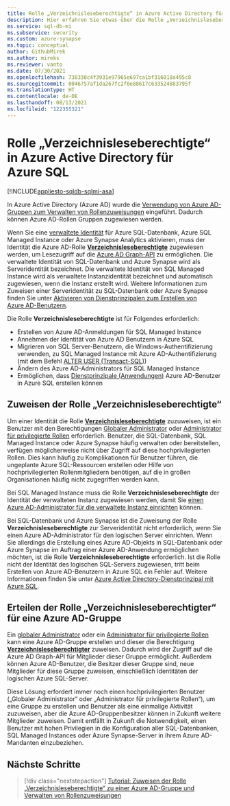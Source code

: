 ```yaml
---
title: Rolle „Verzeichnisleseberechtigte“ in Azure Active Directory für Azure SQL
description: Hier erfahren Sie etwas über die Rolle „Verzeichnisleseberechtigte“ in Azure AD für Azure SQL.
ms.service: sql-db-mi
ms.subservice: security
ms.custom: azure-synapse
ms.topic: conceptual
author: GithubMirek
ms.author: mireks
ms.reviewer: vanto
ms.date: 07/30/2021
ms.openlocfilehash: 738338c4f3931e97965e697ca1bf316018a495c8
ms.sourcegitcommit: 0046757af1da267fc2f0e88617c633524883795f
ms.translationtype: HT
ms.contentlocale: de-DE
ms.lasthandoff: 08/13/2021
ms.locfileid: "122355321"
---
```

# <a name="directory-readers-role-in-azure-active-directory-for-azure-sql"></a>Rolle „Verzeichnisleseberechtigte“ in Azure Active Directory für Azure SQL

[!INCLUDE[appliesto-sqldb-sqlmi-asa](../includes/appliesto-sqldb-sqlmi-asa.md)]

In Azure Active Directory (Azure AD) wurde die [Verwendung von Azure AD-Gruppen zum Verwalten von Rollenzuweisungen](../../active-directory/roles/groups-concept.md) eingeführt. Dadurch können Azure AD-Rollen Gruppen zugewiesen werden.

Wenn Sie eine [verwaltete Identität](../../active-directory/managed-identities-azure-resources/overview.md#managed-identity-types) für Azure SQL-Datenbank, Azure SQL Managed Instance oder Azure Synapse Analytics aktivieren, muss der Identität die Azure AD-Rolle [**Verzeichnisleseberechtigte**](../../active-directory/roles/permissions-reference.md#directory-readers) zugewiesen werden, um Lesezugriff auf die [Azure AD Graph-API](/graph/migrate-azure-ad-graph-planning-checklist) zu ermöglichen. Die verwaltete Identität von SQL-Datenbank und Azure Synapse wird als Serveridentität bezeichnet. Die verwaltete Identität von SQL Managed Instance wird als verwaltete Instanzidentität bezeichnet und automatisch zugewiesen, wenn die Instanz erstellt wird. Weitere Informationen zum Zuweisen einer Serveridentität zu SQL-Datenbank oder Azure Synapse finden Sie unter [Aktivieren von Dienstprinzipalen zum Erstellen von Azure AD-Benutzern](authentication-aad-service-principal.md#enable-service-principals-to-create-azure-ad-users).

Die Rolle **Verzeichnisleseberechtigte** ist für Folgendes erforderlich:

- Erstellen von Azure AD-Anmeldungen für SQL Managed Instance
- Annehmen der Identität von Azure AD Benutzern in Azure SQL
- Migrieren von SQL Server-Benutzern, die Windows-Authentifizierung verwenden, zu SQL Managed Instance mit Azure AD-Authentifizierung (mit dem Befehl [ALTER USER (Transact-SQL)](/sql/t-sql/statements/alter-user-transact-sql?view=azuresqldb-mi-current&preserve-view=true#d-map-the-user-in-the-database-to-an-azure-ad-login-after-migration))
- Ändern des Azure AD-Administrators für SQL Managed Instance
- Ermöglichen, dass [Dienstprinzipale (Anwendungen)](authentication-aad-service-principal.md) Azure AD-Benutzer in Azure SQL erstellen können

## <a name="assigning-the-directory-readers-role"></a>Zuweisen der Rolle „Verzeichnisleseberechtigte“

Um einer Identität die Rolle [**Verzeichnisleseberechtigte**](../../active-directory/roles/permissions-reference.md#directory-readers) zuzuweisen, ist ein Benutzer mit den Berechtigungen [Globaler Administrator](../../active-directory/roles/permissions-reference.md#global-administrator) oder [Administrator für privilegierte Rollen](../../active-directory/roles/permissions-reference.md#privileged-role-administrator) erforderlich. Benutzer, die SQL-Datenbank, SQL Managed Instance oder Azure Synapse häufig verwalten oder bereitstellen, verfügen möglicherweise nicht über Zugriff auf diese hochprivilegierten Rollen. Dies kann häufig zu Komplikationen für Benutzer führen, die ungeplante Azure SQL-Ressourcen erstellen oder Hilfe von hochprivilegierten Rollenmitgliedern benötigen, auf die in großen Organisationen häufig nicht zugegriffen werden kann.

Bei SQL Managed Instance muss die Rolle **Verzeichnisleseberechtigte** der Identität der verwalteten Instanz zugewiesen werden, damit Sie [einen Azure AD-Administrator für die verwaltete Instanz einrichten](authentication-aad-configure.md#provision-azure-ad-admin-sql-managed-instance) können. 

Bei SQL-Datenbank und Azure Synapse ist die Zuweisung der Rolle **Verzeichnisleseberechtigte** zur Serveridentität nicht erforderlich, wenn Sie einen Azure AD-Administrator für den logischen Server einrichten. Wenn Sie allerdings die Erstellung eines Azure AD-Objekts in SQL-Datenbank oder Azure Synapse im Auftrag einer Azure AD-Anwendung ermöglichen möchten, ist die Rolle **Verzeichnisleseberechtigte** erforderlich. Ist die Rolle nicht der Identität des logischen SQL-Servers zugewiesen, tritt beim Erstellen von Azure AD-Benutzern in Azure SQL ein Fehler auf. Weitere Informationen finden Sie unter [Azure Active Directory-Dienstprinzipal mit Azure SQL](authentication-aad-service-principal.md).

## <a name="granting-the-directory-readers-role-to-an-azure-ad-group"></a>Erteilen der Rolle „Verzeichnisleseberechtigter“ für eine Azure AD-Gruppe

Ein [globaler Administrator](../../active-directory/roles/permissions-reference.md#global-administrator) oder ein [Administrator für privilegierte Rollen](../../active-directory/roles/permissions-reference.md#privileged-role-administrator) kann eine Azure AD-Gruppe erstellen und dieser die Berechtigung [**Verzeichnisleseberechtigter**](../../active-directory/roles/permissions-reference.md#directory-readers) zuweisen. Dadurch wird der Zugriff auf die Azure AD Graph-API für Mitglieder dieser Gruppe ermöglicht. Außerdem können Azure AD-Benutzer, die Besitzer dieser Gruppe sind, neue Mitglieder für diese Gruppe zuweisen, einschließlich Identitäten der logischen Azure SQL-Server.

Diese Lösung erfordert immer noch einen hochprivilegierten Benutzer („Globaler Administrator“ oder „Administrator für privilegierte Rollen“), um eine Gruppe zu erstellen und Benutzer als eine einmalige Aktivität zuzuweisen, aber die Azure AD-Gruppenbesitzer können in Zukunft weitere Mitglieder zuweisen. Damit entfällt in Zukunft die Notwendigkeit, einen Benutzer mit hohen Privilegien in die Konfiguration aller SQL-Datenbanken, SQL Managed Instances oder Azure Synapse-Server in ihrem Azure AD-Mandanten einzubeziehen.

## <a name="next-steps"></a>Nächste Schritte

> [!div class="nextstepaction"]
> [Tutorial: Zuweisen der Rolle „Verzeichnisleseberechtigte“ zu einer Azure AD-Gruppe und Verwalten von Rollenzuweisungen](authentication-aad-directory-readers-role-tutorial.md)